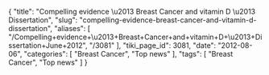 {
    "title": "Compelling evidence \u2013 Breast Cancer and vitamin D \u2013 Dissertation",
    "slug": "compelling-evidence-breast-cancer-and-vitamin-d-dissertation",
    "aliases": [
        "/Compelling+evidence+\u2013+Breast+Cancer+and+vitamin+D+\u2013+Dissertation+June+2012",
        "/3081"
    ],
    "tiki_page_id": 3081,
    "date": "2012-08-06",
    "categories": [
        "Breast Cancer",
        "Top news"
    ],
    "tags": [
        "Breast Cancer",
        "Top news"
    ]
}